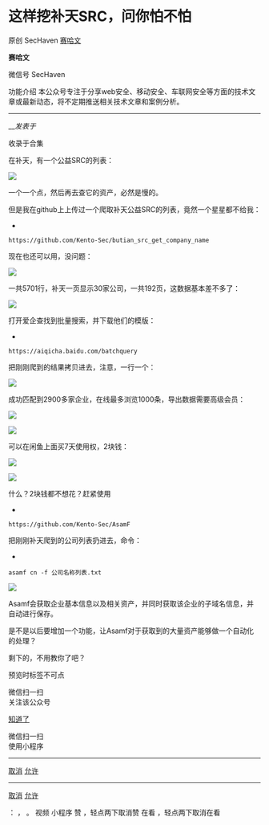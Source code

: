 #  这样挖补天SRC，问你怕不怕

原创 SecHaven  [ 赛哈文 ](javascript:void\(0\);)

**赛哈文** ![]()

微信号 SecHaven

功能介绍 本公众号专注于分享web安全、移动安全、车联网安全等方面的技术文章或最新动态，将不定期推送相关技术文章和案例分析。

____

___发表于_

收录于合集

在补天，有一个公益SRC的列表：

![](http://hk-proxy.gitwarp.com/https://raw.githubusercontent.com/tuchuang9/tc1/refs/heads/main/public/20230619223222.png)

一个一个点，然后再去查它的资产，必然是慢的。

但是我在github上上传过一个爬取补天公益SRC的列表，竟然一个星星都不给我：  

  * 

    
    
    https://github.com/Kento-Sec/butian_src_get_company_name

现在也还可以用，没问题：  

![](http://hk-proxy.gitwarp.com/https://raw.githubusercontent.com/tuchuang9/tc1/refs/heads/main/public/20230619223224.png)

一共5701行，补天一页显示30家公司，一共192页，这数据基本差不多了：  

![](http://hk-proxy.gitwarp.com/https://raw.githubusercontent.com/tuchuang9/tc1/refs/heads/main/public/20230619223227.png)

打开爱企查找到批量搜索，并下载他们的模版：

  * 

    
    
    https://aiqicha.baidu.com/batchquery

把刚刚爬到的结果拷贝进去，注意，一行一个：  

![](http://hk-proxy.gitwarp.com/https://raw.githubusercontent.com/tuchuang9/tc1/refs/heads/main/public/20230619223228.png)

成功匹配到2900多家企业，在线最多浏览1000条，导出数据需要高级会员：  

![](http://hk-proxy.gitwarp.com/https://raw.githubusercontent.com/tuchuang9/tc1/refs/heads/main/public/20230619223230.png)

![](http://hk-proxy.gitwarp.com/https://raw.githubusercontent.com/tuchuang9/tc1/refs/heads/main/public/20230619223232.png)

可以在闲鱼上面买7天使用权，2块钱：

![](http://hk-proxy.gitwarp.com/https://raw.githubusercontent.com/tuchuang9/tc1/refs/heads/main/public/20230619223234.png)

![](http://hk-proxy.gitwarp.com/https://raw.githubusercontent.com/tuchuang9/tc1/refs/heads/main/public/20230619223237.png)

什么？2块钱都不想花？赶紧使用  

  * 

    
    
    https://github.com/Kento-Sec/AsamF

把刚刚补天爬到的公司列表扔进去，命令：  

  * 

    
    
    asamf cn -f 公司名称列表.txt

![](http://hk-proxy.gitwarp.com/https://raw.githubusercontent.com/tuchuang9/tc1/refs/heads/main/public/20230619223239.png)

Asamf会获取企业基本信息以及相关资产，并同时获取该企业的子域名信息，并自动进行保存。

是不是以后要增加一个功能，让Asamf对于获取到的大量资产能够做一个自动化的处理？  

剩下的，不用教你了吧？  

  

  

  

预览时标签不可点

微信扫一扫  
关注该公众号

[知道了](javascript:;)

微信扫一扫  
使用小程序

****

[取消](javascript:void\(0\);) [允许](javascript:void\(0\);)

****

[取消](javascript:void\(0\);) [允许](javascript:void\(0\);)

： ， 。   视频 小程序 赞 ，轻点两下取消赞 在看 ，轻点两下取消在看

